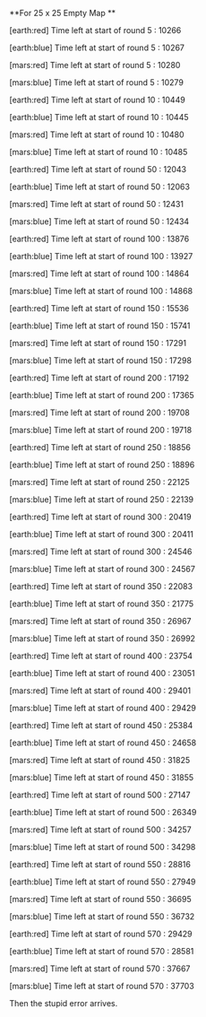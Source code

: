 **For 25 x 25 Empty Map **

[earth:red] Time left at start of round 5 : 10266

[earth:blue] Time left at start of round 5 : 10267

[mars:red] Time left at start of round 5 : 10280

[mars:blue] Time left at start of round 5 : 10279

[earth:red] Time left at start of round 10 : 10449

[earth:blue] Time left at start of round 10 : 10445

[mars:red] Time left at start of round 10 : 10480

[mars:blue] Time left at start of round 10 : 10485

[earth:red] Time left at start of round 50 : 12043

[earth:blue] Time left at start of round 50 : 12063

[mars:red] Time left at start of round 50 : 12431

[mars:blue] Time left at start of round 50 : 12434

[earth:red] Time left at start of round 100 : 13876

[earth:blue] Time left at start of round 100 : 13927

[mars:red] Time left at start of round 100 : 14864

[mars:blue] Time left at start of round 100 : 14868

[earth:red] Time left at start of round 150 : 15536

[earth:blue] Time left at start of round 150 : 15741

[mars:red] Time left at start of round 150 : 17291

[mars:blue] Time left at start of round 150 : 17298

[earth:red] Time left at start of round 200 : 17192

[earth:blue] Time left at start of round 200 : 17365

[mars:red] Time left at start of round 200 : 19708

[mars:blue] Time left at start of round 200 : 19718

[earth:red] Time left at start of round 250 : 18856

[earth:blue] Time left at start of round 250 : 18896

[mars:red] Time left at start of round 250 : 22125

[mars:blue] Time left at start of round 250 : 22139

[earth:red] Time left at start of round 300 : 20419

[earth:blue] Time left at start of round 300 : 20411

[mars:red] Time left at start of round 300 : 24546

[mars:blue] Time left at start of round 300 : 24567

[earth:red] Time left at start of round 350 : 22083

[earth:blue] Time left at start of round 350 : 21775

[mars:red] Time left at start of round 350 : 26967

[mars:blue] Time left at start of round 350 : 26992

[earth:red] Time left at start of round 400 : 23754

[earth:blue] Time left at start of round 400 : 23051

[mars:red] Time left at start of round 400 : 29401

[mars:blue] Time left at start of round 400 : 29429

[earth:red] Time left at start of round 450 : 25384

[earth:blue] Time left at start of round 450 : 24658

[mars:red] Time left at start of round 450 : 31825

[mars:blue] Time left at start of round 450 : 31855

[earth:red] Time left at start of round 500 : 27147

[earth:blue] Time left at start of round 500 : 26349

[mars:red] Time left at start of round 500 : 34257

[mars:blue] Time left at start of round 500 : 34298

[earth:red] Time left at start of round 550 : 28816

[earth:blue] Time left at start of round 550 : 27949

[mars:red] Time left at start of round 550 : 36695

[mars:blue] Time left at start of round 550 : 36732

[earth:red] Time left at start of round 570 : 29429

[earth:blue] Time left at start of round 570 : 28581

[mars:red] Time left at start of round 570 : 37667

[mars:blue] Time left at start of round 570 : 37703

Then the stupid error arrives.